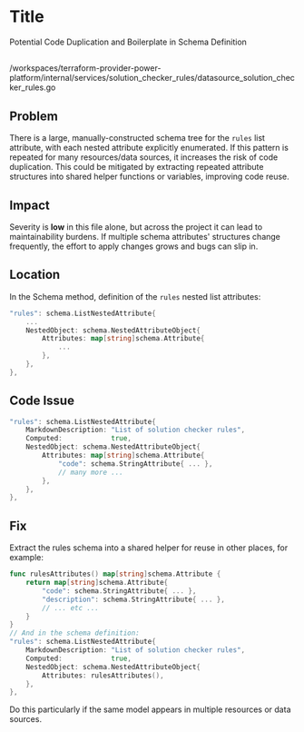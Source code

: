 # Title

Potential Code Duplication and Boilerplate in Schema Definition

##

/workspaces/terraform-provider-power-platform/internal/services/solution_checker_rules/datasource_solution_checker_rules.go

## Problem

There is a large, manually-constructed schema tree for the `rules` list attribute, with each nested attribute explicitly enumerated. If this pattern is repeated for many resources/data sources, it increases the risk of code duplication. This could be mitigated by extracting repeated attribute structures into shared helper functions or variables, improving code reuse.

## Impact

Severity is **low** in this file alone, but across the project it can lead to maintainability burdens. If multiple schema attributes' structures change frequently, the effort to apply changes grows and bugs can slip in.

## Location

In the Schema method, definition of the `rules` nested list attributes:

```go
"rules": schema.ListNestedAttribute{
    ...
    NestedObject: schema.NestedAttributeObject{
        Attributes: map[string]schema.Attribute{
            ...
        },
    },
},
```

## Code Issue

```go
"rules": schema.ListNestedAttribute{
    MarkdownDescription: "List of solution checker rules",
    Computed:            true,
    NestedObject: schema.NestedAttributeObject{
        Attributes: map[string]schema.Attribute{
            "code": schema.StringAttribute{ ... },
            // many more ...
        },
    },
},
```

## Fix

Extract the rules schema into a shared helper for reuse in other places, for example:

```go
func rulesAttributes() map[string]schema.Attribute {
    return map[string]schema.Attribute{
        "code": schema.StringAttribute{ ... },
        "description": schema.StringAttribute{ ... },
        // ... etc ...
    }
}
// And in the schema definition:
"rules": schema.ListNestedAttribute{
    MarkdownDescription: "List of solution checker rules",
    Computed:            true,
    NestedObject: schema.NestedAttributeObject{
        Attributes: rulesAttributes(),
    },
},
```
Do this particularly if the same model appears in multiple resources or data sources.